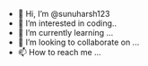 - 👋 Hi, I’m @sunuharsh123
- 👀 I’m interested in coding..
- 🌱 I’m currently learning ...
- 💞️ I’m looking to collaborate on ...
- 📫 How to reach me ...

<!---
sunuharsh123/sunuharsh123 is a ✨ special ✨ repository because its `README.md` (this file) appears on your GitHub profile.
You can click the Preview link to take a look at your changes.
--->
